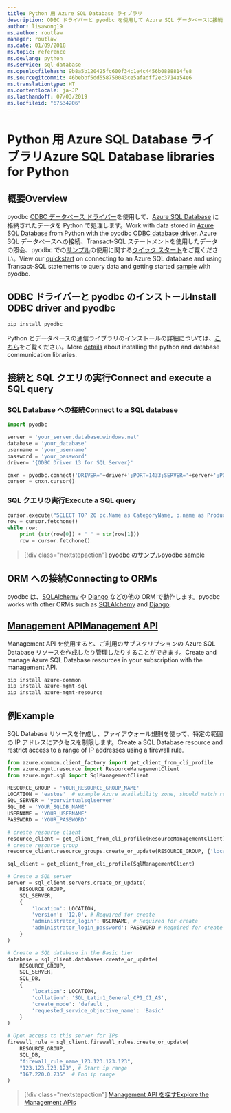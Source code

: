 ```yaml
---
title: Python 用 Azure SQL Database ライブラリ
description: ODBC ドライバーと pyodbc を使用して Azure SQL データベースに接続したり、Management API を使用して Azure SQL インスタンスを管理したりします。
author: lisawong19
ms.author: routlaw
manager: routlaw
ms.date: 01/09/2018
ms.topic: reference
ms.devlang: python
ms.service: sql-database
ms.openlocfilehash: 9b8a5b120425fc600f34c1e4c4456b0888814fe8
ms.sourcegitcommit: 46bebbf5dd558750043ce5afadff2ec3714a54e6
ms.translationtype: HT
ms.contentlocale: ja-JP
ms.lasthandoff: 07/03/2019
ms.locfileid: "67534206"
---
```

# <a name="azure-sql-database-libraries-for-python"></a><span data-ttu-id="407f1-103">Python 用 Azure SQL Database ライブラリ</span><span class="sxs-lookup"><span data-stu-id="407f1-103">Azure SQL Database libraries for Python</span></span>

## <a name="overview"></a><span data-ttu-id="407f1-104">概要</span><span class="sxs-lookup"><span data-stu-id="407f1-104">Overview</span></span>

<span data-ttu-id="407f1-105">pyodbc [ODBC データベース ドライバー](https://github.com/mkleehammer/pyodbc/wiki/Drivers-and-Driver-Managers)を使用して、[Azure SQL Database](/azure/sql-database/sql-database-technical-overview) に格納されたデータを Python で処理します。</span><span class="sxs-lookup"><span data-stu-id="407f1-105">Work with data stored in [Azure SQL Database](/azure/sql-database/sql-database-technical-overview) from Python with the pyodbc [ODBC database driver](https://github.com/mkleehammer/pyodbc/wiki/Drivers-and-Driver-Managers).</span></span> <span data-ttu-id="407f1-106">Azure SQL データベースへの接続、Transact-SQL ステートメントを使用したデータの照会、pyodbc での[サンプル](https://github.com/mkleehammer/pyodbc/wiki/Getting-started)の使用に関する[クイック スタート](https://docs.microsoft.com/azure/sql-database/sql-database-connect-query-python)をご覧ください。</span><span class="sxs-lookup"><span data-stu-id="407f1-106">View our [quickstart](https://docs.microsoft.com/azure/sql-database/sql-database-connect-query-python) on connecting to an Azure SQL database and using Transact-SQL statements to query data and getting started [sample](https://github.com/mkleehammer/pyodbc/wiki/Getting-started) with pyodbc.</span></span>

## <a name="install-odbc-driver-and-pyodbc"></a><span data-ttu-id="407f1-107">ODBC ドライバーと pyodbc のインストール</span><span class="sxs-lookup"><span data-stu-id="407f1-107">Install ODBC driver and pyodbc</span></span>

```bash
pip install pyodbc
```
<span data-ttu-id="407f1-108">Python とデータベースの通信ライブラリのインストールの詳細については、[こちら](https://docs.microsoft.com/azure/sql-database/sql-database-connect-query-python#prerequisites)をご覧ください。</span><span class="sxs-lookup"><span data-stu-id="407f1-108">More [details](https://docs.microsoft.com/azure/sql-database/sql-database-connect-query-python#prerequisites) about installing the python and database communication libraries.</span></span>

## <a name="connect-and-execute-a-sql-query"></a><span data-ttu-id="407f1-109">接続と SQL クエリの実行</span><span class="sxs-lookup"><span data-stu-id="407f1-109">Connect and execute a SQL query</span></span>

### <a name="connect-to-a-sql-database"></a><span data-ttu-id="407f1-110">SQL Database への接続</span><span class="sxs-lookup"><span data-stu-id="407f1-110">Connect to a SQL database</span></span>

```python
import pyodbc

server = 'your_server.database.windows.net'
database = 'your_database'
username = 'your_username'
password = 'your_password'
driver= '{ODBC Driver 13 for SQL Server}'

cnxn = pyodbc.connect('DRIVER='+driver+';PORT=1433;SERVER='+server+';PORT=1443;DATABASE='+database+';UID='+username+';PWD='+ password)
cursor = cnxn.cursor()
```

### <a name="execute-a-sql-query"></a><span data-ttu-id="407f1-111">SQL クエリの実行</span><span class="sxs-lookup"><span data-stu-id="407f1-111">Execute a SQL query</span></span>

```python
cursor.execute("SELECT TOP 20 pc.Name as CategoryName, p.name as ProductName FROM [SalesLT].[ProductCategory] pc JOIN [SalesLT].[Product] p ON pc.productcategoryid = p.productcategoryid")
row = cursor.fetchone()
while row:
    print (str(row[0]) + " " + str(row[1]))
    row = cursor.fetchone()
```

> [!div class="nextstepaction"]
> [<span data-ttu-id="407f1-112">pyodbc のサンプル</span><span class="sxs-lookup"><span data-stu-id="407f1-112">pyodbc sample</span></span>](https://github.com/mkleehammer/pyodbc/wiki/Getting-started)

## <a name="connecting-to-orms"></a><span data-ttu-id="407f1-113">ORM への接続</span><span class="sxs-lookup"><span data-stu-id="407f1-113">Connecting to ORMs</span></span>

<span data-ttu-id="407f1-114">pyodbc は、[SQLAlchemy](https://docs.sqlalchemy.org/en/latest/dialects/mssql.html?highlight=pyodbc#module-sqlalchemy.dialects.mssql.pyodbc) や [Django](https://github.com/lionheart/django-pyodbc/) などの他の ORM で動作します。</span><span class="sxs-lookup"><span data-stu-id="407f1-114">pyodbc works with other ORMs such as [SQLAlchemy](https://docs.sqlalchemy.org/en/latest/dialects/mssql.html?highlight=pyodbc#module-sqlalchemy.dialects.mssql.pyodbc) and [Django](https://github.com/lionheart/django-pyodbc/).</span></span> 

## <a name="management-apipythonapioverviewazuresqlmanagement"></a>[<span data-ttu-id="407f1-115">Management API</span><span class="sxs-lookup"><span data-stu-id="407f1-115">Management API</span></span>](/python/api/overview/azure/sql/management)

<span data-ttu-id="407f1-116">Management API を使用すると、ご利用のサブスクリプションの Azure SQL Database リソースを作成したり管理したりすることができます。</span><span class="sxs-lookup"><span data-stu-id="407f1-116">Create and manage Azure SQL Database resources in your subscription with the management API.</span></span> 

```bash
pip install azure-common
pip install azure-mgmt-sql
pip install azure-mgmt-resource
```

## <a name="example"></a><span data-ttu-id="407f1-117">例</span><span class="sxs-lookup"><span data-stu-id="407f1-117">Example</span></span>

<span data-ttu-id="407f1-118">SQL Database リソースを作成し、ファイアウォール規則を使って、特定の範囲の IP アドレスにアクセスを制限します。</span><span class="sxs-lookup"><span data-stu-id="407f1-118">Create a SQL Database resource and restrict access to a range of IP addresses using a firewall rule.</span></span>

```python
from azure.common.client_factory import get_client_from_cli_profile
from azure.mgmt.resource import ResourceManagementClient
from azure.mgmt.sql import SqlManagementClient

RESOURCE_GROUP = 'YOUR_RESOURCE_GROUP_NAME'
LOCATION = 'eastus'  # example Azure availability zone, should match resource group
SQL_SERVER = 'yourvirtualsqlserver'
SQL_DB = 'YOUR_SQLDB_NAME'
USERNAME = 'YOUR_USERNAME'
PASSWORD = 'YOUR_PASSWORD'

# create resource client
resource_client = get_client_from_cli_profile(ResourceManagementClient)
# create resource group
resource_client.resource_groups.create_or_update(RESOURCE_GROUP, {'location': LOCATION})

sql_client = get_client_from_cli_profile(SqlManagementClient)

# Create a SQL server
server = sql_client.servers.create_or_update(
    RESOURCE_GROUP,
    SQL_SERVER,
    {
        'location': LOCATION,
        'version': '12.0', # Required for create
        'administrator_login': USERNAME, # Required for create
        'administrator_login_password': PASSWORD # Required for create
    }
)

# Create a SQL database in the Basic tier
database = sql_client.databases.create_or_update(
    RESOURCE_GROUP,
    SQL_SERVER,
    SQL_DB,
    {
        'location': LOCATION,
        'collation': 'SQL_Latin1_General_CP1_CI_AS',
        'create_mode': 'default',
        'requested_service_objective_name': 'Basic'
    }
)

# Open access to this server for IPs
firewall_rule = sql_client.firewall_rules.create_or_update(
    RESOURCE_GROUP,
    SQL_DB,
    "firewall_rule_name_123.123.123.123",
    "123.123.123.123", # Start ip range
    "167.220.0.235"  # End ip range
)
```
> [!div class="nextstepaction"]
> [<span data-ttu-id="407f1-119">Management API を探す</span><span class="sxs-lookup"><span data-stu-id="407f1-119">Explore the Management APIs</span></span>](/python/api/overview/azure/sql/management)

